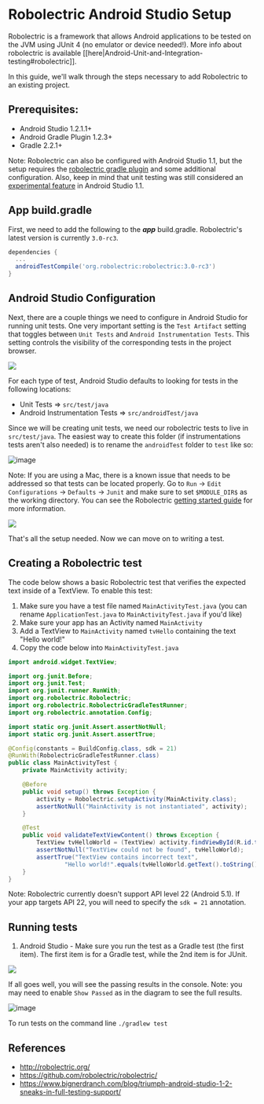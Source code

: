# Robolectric Android Studio Setup

Robolectric is a framework that allows Android applications to be tested on the JVM using JUnit 4 (no emulator or device needed!). More info about robolectric is available [[here|Android-Unit-and-Integration-testing#robolectric]].
  
In this guide, we'll walk through the steps necessary to add Robolectric to an existing project.

## Prerequisites:
* Android Studio 1.2.1.1+
* Android Gradle Plugin 1.2.3+
* Gradle 2.2.1+

Note: Robolectric can also be configured with Android Studio 1.1, but the setup requires the [robolectric gradle plugin](https://github.com/robolectric/robolectric-gradle-plugin/) and some additional configuration. Also, keep in mind that unit testing was still considered an [experimental feature](http://tools.android.com/tech-docs/unit-testing-support) in Android Studio 1.1.

## App build.gradle
First, we need to add the following to the **_app_** build.gradle. Robolectric's latest version is currently `3.0-rc3`.  

  ```gradle
  dependencies {
    ...
    androidTestCompile('org.robolectric:robolectric:3.0-rc3')
  }
   ``` 
## Android Studio Configuration
Next, there are a couple things we need to configure in Android Studio for running unit tests. One very important setting is the `Test Artifact` setting that toggles between `Unit Tests` and `Android Instrumentation Tests`. This setting controls the visibility of the corresponding tests in the project browser.

  <img src="https://camo.githubusercontent.com/cbf79d740e265cc9da9299c2b5f29fc8a63613e7/68747470733a2f2f7777772e657665726e6f74652e636f6d2f73686172642f733331332f73682f35363063346235662d653730622d343830302d623436662d6263313936383631383333382f38396331653734306537313334333136393631613130333032316461663163622f646565702f302f4d794163746976697479546573742e6a6176612d2d2d616e64726f69642d73747564696f2d726f626f6c6563747269632d6578616d706c652d2d2d2d2d2d636f64652d616e64726f69642d73747564696f2d726f626f6c6563747269632d6578616d706c652d2e706e67"/>

For each type of test, Android Studio defaults to looking for tests in the following locations:
* Unit Tests => `src/test/java`
* Android Instrumentation Tests => `src/androidTest/java`

Since we will be creating unit tests, we need our robolectric tests to live in `src/test/java`.  The easiest way to create this folder (if instrumentations tests aren't also needed) is to rename the `androidTest` folder to `test` like so:

![image](http://i.imgur.com/EqGf1UQ.png)

Note: If you are using a Mac, there is a known issue that needs to be addressed so that tests can be located properly. Go to `Run` -> `Edit Configurations` -> `Defaults` -> `Junit` and make sure to set `$MODULE_DIR$` as the working directory.  You can see the Robolectric [getting started guide](http://robolectric.org/getting-started/) for more information. 

<img src="http://robolectric.org/images/android-studio-configure-defaults-4bf48402.png">

That's all the setup needed. Now we can move on to writing a test.

## Creating a Robolectric test

The code below shows a basic Robolectric test that verifies the expected text inside of a TextView. To enable this test:

1. Make sure you have a test file named `MainActivityTest.java` (you can rename `ApplicationTest.java` to `MainActivityTest.java` if you'd like)
2. Make sure your app has an Activity named `MainActivity`
3. Add a TextView to `MainActivity` named `tvHello` containing the text "Hello world!"
4. Copy the code below into `MainActivityTest.java`

```java
import android.widget.TextView;

import org.junit.Before;
import org.junit.Test;
import org.junit.runner.RunWith;
import org.robolectric.Robolectric;
import org.robolectric.RobolectricGradleTestRunner;
import org.robolectric.annotation.Config;

import static org.junit.Assert.assertNotNull;
import static org.junit.Assert.assertTrue;

@Config(constants = BuildConfig.class, sdk = 21)
@RunWith(RobolectricGradleTestRunner.class)
public class MainActivityTest {
    private MainActivity activity;

    @Before
    public void setup() throws Exception {
        activity = Robolectric.setupActivity(MainActivity.class);
        assertNotNull("MainActivity is not instantiated", activity);
    }

    @Test
    public void validateTextViewContent() throws Exception {
        TextView tvHelloWorld = (TextView) activity.findViewById(R.id.tvHello);
        assertNotNull("TextView could not be found", tvHelloWorld);
        assertTrue("TextView contains incorrect text",
                "Hello world!".equals(tvHelloWorld.getText().toString()));
    }
}
```

Note: Robolectric currently doesn't support API level 22 (Android 5.1).  If your app targets API 22, you will need to specify the `sdk = 21` annotation.

## Running tests

1. Android Studio - Make sure you run the test as a Gradle test (the first item).  The first item is for a Gradle test, while the 2nd item is for JUnit.

![](http://i.imgur.com/RDmmdI2.png)

If all goes well, you will see the passing results in the console. Note: you may need to enable `Show Passed` as in the diagram to see the full results.

![image](http://i.imgur.com/cv1Aryi.jpg)

To run tests on the command line `./gradlew test`

## References

* <http://robolectric.org/>
* <https://github.com/robolectric/robolectric/>
* <https://www.bignerdranch.com/blog/triumph-android-studio-1-2-sneaks-in-full-testing-support/>
